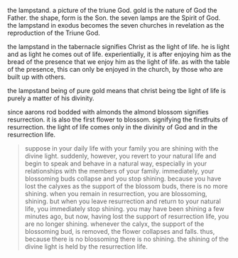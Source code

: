 the lampstand. a picture of the triune God. gold is the nature of God the Father.
the shape, form is the Son. the seven lamps are the Spirit of God. the lampstand
in exodus becomes the seven churches in revelation as the reproduction of the Triune
God.

the lampstand in the tabernacle signifies Christ as the light of life. he is light
and as light he comes out of life. experientially, it is after enjoying him as the 
bread of the presence that we enjoy him as the light of life. as with the table of
the presence, this can only be enjoyed in the church, by those who are built up
with others.

the lampstand being of pure gold means that christ being tbe light of life is purely a matter of his divinity.

since aarons rod bodded with almonds the almond blossom signifies resurrection. it is also the first flower to blossom. signifying the firstfruits of resurrection. the light of life comes only in the divinity of God and in the resurrection life.

> suppose in your daily life with your family you are shining with the divine light. suddenly, however, you revert to your natural life and begin to speak and behave in a natural way, especially in your relationships with the members of your family. immediately, your blossoming buds collapse and you stop shining. because you have lost the calyxes as the support of the blossom buds, there is no more shining. when you remain in resurrection, you are blossoming, shining. but when you leave resurrection and return to your natural life, you immediately stop shining. you may have been shining a few minutes ago, but now, having lost the support of resurrection life, you are no longer shining. whenever the calyx, the support of the blossoming bud, is removed, the flower collapses and falls. thus, because there is no blossoming there is no shining. the shining of the divine light is held by the resurrection life.
